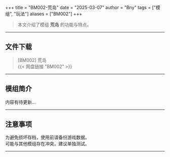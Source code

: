 +++
title = "BM002-荒岛"
date = "2025-03-07"
author = "Bny"
tags = ["模组", "玩法"]
aliases = ["BM002"]
+++

> 本文介绍了模组 **荒岛** 的功能与特点。

---

## 文件下载

> [BM002] 荒岛  
{{< 网盘链接 "BM002" >}}  

---

## 模组简介

>  
内容有待更新...  

---

## 注意事项

>  
为避免损坏存档，使用前请备份游戏数据。  
可能与其他模组存在冲突，建议单独测试。  

---

